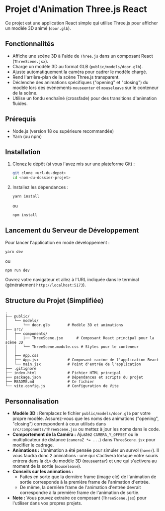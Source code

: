 # Projet d'Animation Three.js React

Ce projet est une application React simple qui utilise Three.js pour afficher un modèle 3D animé (`door.glb`).

## Fonctionnalités

- Affiche une scène 3D à l'aide de `Three.js` dans un composant React (`ThreeScene.jsx`).
- Charge un modèle 3D au format GLB (`public/models/door.glb`).
- Ajuste automatiquement la caméra pour cadrer le modèle chargé.
- Rend l'arrière-plan de la scène Three.js transparent.
- Déclenche des animations spécifiques ("opening" et "closing") du modèle lors des événements `mouseenter` et `mouseleave` sur le conteneur de la scène.
- Utilise un fondu enchaîné (crossfade) pour des transitions d'animation fluides.

## Prérequis

- Node.js (version 18 ou supérieure recommandée)
- Yarn (ou npm)

## Installation

1.  Clonez le dépôt (si vous l'avez mis sur une plateforme Git) :
    ```bash
    git clone <url-du-depot>
    cd <nom-du-dossier-projet>
    ```
2.  Installez les dépendances :
    ```bash
    yarn install
    ```
    ou
    ```bash
    npm install
    ```

## Lancement du Serveur de Développement

Pour lancer l'application en mode développement :

```bash
yarn dev
```

ou

```bash
npm run dev
```

Ouvrez votre navigateur et allez à l'URL indiquée dans le terminal (généralement `http://localhost:5173`).

## Structure du Projet (Simplifiée)

```
.
├── public/
│   └── models/
│       └── door.glb        # Modèle 3D et animations
├── src/
│   ├── components/
│   │   ├── ThreeScene.jsx      # Composant React principal pour la scène 3D
│   │   └── ThreeScene.module.css # Styles pour le conteneur
│   │
│   ├── App.css
│   ├── App.jsx             # Composant racine de l'application React
│   └── main.jsx            # Point d'entrée de l'application
├── .gitignore
├── index.html              # Fichier HTML principal
├── package.json            # Dépendances et scripts du projet
├── README.md               # Ce fichier
└── vite.config.js          # Configuration de Vite
```

## Personnalisation

- **Modèle 3D :** Remplacez le fichier `public/models/door.glb` par votre propre modèle. Assurez-vous que les noms des animations ("opening", "closing") correspondent à ceux utilisés dans `src/components/ThreeScene.jsx` ou mettez à jour les noms dans le code.
- **Comportement de la Caméra :** Ajustez `CAMERA_Y_OFFSET` ou le multiplicateur de distance (`cameraZ *= ...`) dans `ThreeScene.jsx` pour modifier le cadrage.
- **Animations :** L'animation a été pensée pour simuler un survol (`hover`). Il vous faudra donc 2 animations : une qui s'activera lorsque votre souris entrera dans la `div` du modèle 3D (`mouseenter`) et une qui s'activera au moment de la sortie (`mouseleave`).
- **Conseils sur les animations :**
  - Faites en sorte que la dernière frame (image clé) de l'animation de sortie corresponde à la première frame de l'animation d'entrée.
  - De même, la dernière frame de l'animation d'entrée devrait correspondre à la première frame de l'animation de sortie.
- **Note :** Vous pouvez extraire ce composant (`ThreeScene.jsx`) pour l'utiliser dans vos propres projets.
